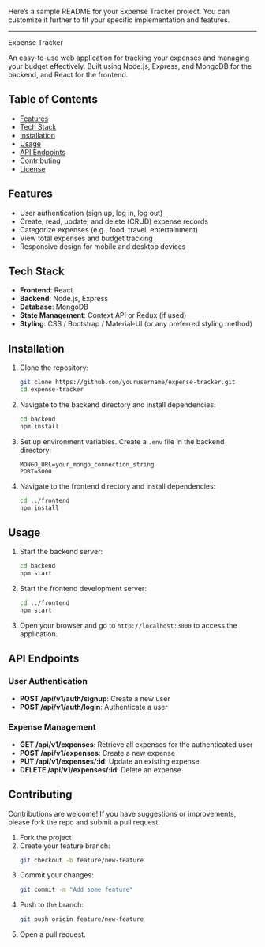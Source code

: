 Here’s a sample README for your Expense Tracker project. You can customize it further to fit your specific implementation and features.

---

Expense Tracker

An easy-to-use web application for tracking your expenses and managing your budget effectively. Built using Node.js, Express, and MongoDB for the backend, and React for the frontend.

## Table of Contents

- [Features](#features)
- [Tech Stack](#tech-stack)
- [Installation](#installation)
- [Usage](#usage)
- [API Endpoints](#api-endpoints)
- [Contributing](#contributing)
- [License](#license)

## Features

- User authentication (sign up, log in, log out)
- Create, read, update, and delete (CRUD) expense records
- Categorize expenses (e.g., food, travel, entertainment)
- View total expenses and budget tracking
- Responsive design for mobile and desktop devices

## Tech Stack

- **Frontend**: React
- **Backend**: Node.js, Express
- **Database**: MongoDB
- **State Management**: Context API or Redux (if used)
- **Styling**: CSS / Bootstrap / Material-UI (or any preferred styling method)

## Installation

1. Clone the repository:
   ```bash
   git clone https://github.com/yourusername/expense-tracker.git
   cd expense-tracker
   ```

2. Navigate to the backend directory and install dependencies:
   ```bash
   cd backend
   npm install
   ```

3. Set up environment variables. Create a `.env` file in the backend directory:
   ```env
   MONGO_URL=your_mongo_connection_string
   PORT=5000
   ```

4. Navigate to the frontend directory and install dependencies:
   ```bash
   cd ../frontend
   npm install
   ```

## Usage

1. Start the backend server:
   ```bash
   cd backend
   npm start
   ```

2. Start the frontend development server:
   ```bash
   cd ../frontend
   npm start
   ```

3. Open your browser and go to `http://localhost:3000` to access the application.

## API Endpoints

### User Authentication
- **POST /api/v1/auth/signup**: Create a new user
- **POST /api/v1/auth/login**: Authenticate a user

### Expense Management
- **GET /api/v1/expenses**: Retrieve all expenses for the authenticated user
- **POST /api/v1/expenses**: Create a new expense
- **PUT /api/v1/expenses/:id**: Update an existing expense
- **DELETE /api/v1/expenses/:id**: Delete an expense

## Contributing

Contributions are welcome! If you have suggestions or improvements, please fork the repo and submit a pull request.

1. Fork the project
2. Create your feature branch:
   ```bash
   git checkout -b feature/new-feature
   ```
3. Commit your changes:
   ```bash
   git commit -m "Add some feature"
   ```
4. Push to the branch:
   ```bash
   git push origin feature/new-feature
   ```
5. Open a pull request.
